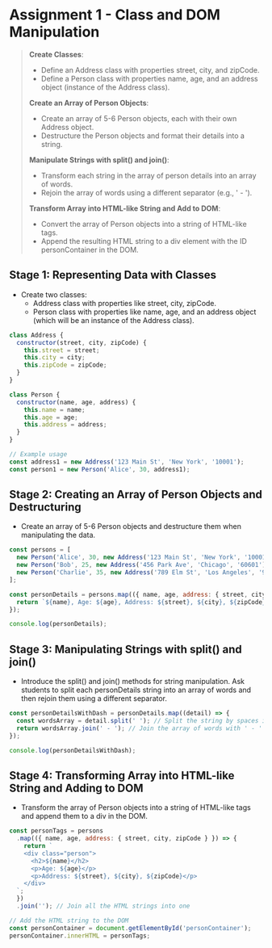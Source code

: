 # Assignment 1 - Class and DOM Manipulation

>**Create Classes**:
>
>- Define an Address class with properties street, city, and zipCode.
>- Define a Person class with properties name, age, and an address object (instance of the Address class).
>
>**Create an Array of Person Objects**:
>
>- Create an array of 5-6 Person objects, each with their own Address object.
>- Destructure the Person objects and format their details into a string.
>
>**Manipulate Strings with split() and join()**:
>
>- Transform each string in the array of person details into an array of words.
>- Rejoin the array of words using a different separator (e.g., ' - ').
>
>**Transform Array into HTML-like String and Add to DOM**:
>
>- Convert the array of Person objects into a string of HTML-like tags.
>- Append the resulting HTML string to a div element with the ID personContainer in the DOM.

## Stage 1: Representing Data with Classes

- Create two classes:
  - Address class with properties like street, city, zipCode.
  - Person class with properties like name, age, and an address object (which will be an instance of the Address class).

```javascript
class Address {
  constructor(street, city, zipCode) {
    this.street = street;
    this.city = city;
    this.zipCode = zipCode;
  }
}

class Person {
  constructor(name, age, address) {
    this.name = name;
    this.age = age;
    this.address = address;
  }
}

// Example usage
const address1 = new Address('123 Main St', 'New York', '10001');
const person1 = new Person('Alice', 30, address1);
```

## Stage 2: Creating an Array of Person Objects and Destructuring

- Create an array of 5-6 Person objects and destructure them when manipulating the data.

```javascript
const persons = [
  new Person('Alice', 30, new Address('123 Main St', 'New York', '10001')),
  new Person('Bob', 25, new Address('456 Park Ave', 'Chicago', '60601')),
  new Person('Charlie', 35, new Address('789 Elm St', 'Los Angeles', '90001')),
];

const personDetails = persons.map(({ name, age, address: { street, city, zipCode } }) => {
  return `${name}, Age: ${age}, Address: ${street}, ${city}, ${zipCode}`;
});

console.log(personDetails);
```

## Stage 3: Manipulating Strings with split() and join()

- Introduce the split() and join() methods for string manipulation. Ask students to split each personDetails string into an array of words and then rejoin them using a different separator.

```javascript
const personDetailsWithDash = personDetails.map((detail) => {
  const wordsArray = detail.split(' '); // Split the string by spaces into an array of words
  return wordsArray.join(' - '); // Join the array of words with ' - ' as a separator
});

console.log(personDetailsWithDash);
```

## Stage 4: Transforming Array into HTML-like String and Adding to DOM

- Transform the array of Person objects into a string of HTML-like tags and append them to a div in the DOM.

```javascript
const personTags = persons
  .map(({ name, age, address: { street, city, zipCode } }) => {
    return `
    <div class="person">
      <h2>${name}</h2>
      <p>Age: ${age}</p>
      <p>Address: ${street}, ${city}, ${zipCode}</p>
    </div>
  `;
  })
  .join(''); // Join all the HTML strings into one

// Add the HTML string to the DOM
const personContainer = document.getElementById('personContainer');
personContainer.innerHTML = personTags;
```
